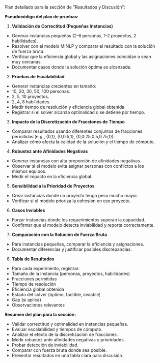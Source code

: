 Plan detallado para la sección de "Resultados y Discusión":

**Pseudocódigo del plan de pruebas:**

1. **Validación de Correctitud (Pequeñas Instancias)**
- Generar instancias pequeñas (2-6 personas, 1-2 proyectos, 2 habilidades).
- Resolver con el modelo MINLP y comparar el resultado con la solución de fuerza bruta.
- Verificar que la eficiencia global y las asignaciones coincidan o sean muy cercanas.
- Documentar casos donde la solución óptima es alcanzada.

2. **Pruebas de Escalabilidad**
- Generar instancias crecientes en tamaño:
- 10, 20, 30, 50, 100 personas.
- 2, 5, 10 proyectos.
- 2, 4, 8 habilidades.
- Medir tiempo de resolución y eficiencia global obtenida.
- Registrar si el solver alcanza optimalidad o se detiene por tiempo.

3. **Impacto de la Discretización de Fracciones de Tiempo**
- Comparar resultados usando diferentes conjuntos de fracciones permitidas (e.g., {0,1}, {0,0.5,1}, {0,0.25,0.5,0.75,1}).
- Analizar cómo afecta la calidad de la solución y el tiempo de cómputo.

4. **Robustez ante Afinidades Negativas**
- Generar instancias con alta proporción de afinidades negativas.
- Observar si el modelo evita asignar personas con conflictos a los mismos equipos.
- Medir el impacto en la eficiencia global.

5. **Sensibilidad a la Prioridad de Proyectos**
- Crear instancias donde un proyecto tenga peso mucho mayor.
- Verificar si el modelo prioriza la cohesión en ese proyecto.

6. **Casos Inviables**
- Forzar instancias donde los requerimientos superan la capacidad.
- Confirmar que el modelo detecta inviabilidad y reporta correctamente.

7. **Comparación con la Solución de Fuerza Bruta**
- Para instancias pequeñas, comparar la eficiencia y asignaciones.
- Documentar diferencias y justificar posibles discrepancias.

8. **Tabla de Resultados**
- Para cada experimento, registrar:
- Tamaño de la instancia (personas, proyectos, habilidades)
- Fracciones permitidas
- Tiempo de resolución
- Eficiencia global obtenida
- Estado del solver (óptimo, factible, inviable)
- Gap (si aplica)
- Observaciones relevantes

**Resumen del plan para la sección:**
- Validar correctitud y optimalidad en instancias pequeñas.
- Evaluar escalabilidad y tiempos de cómputo.
- Analizar el efecto de la discretización de fracciones.
- Medir robustez ante afinidades negativas y prioridades.
- Probar detección de inviabilidad.
- Comparar con fuerza bruta donde sea posible.
- Presentar resultados en una tabla clara para discusión.